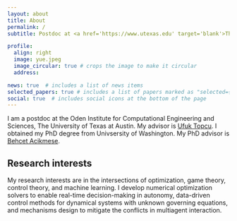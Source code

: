 ```yaml
---
layout: about
title: About
permalink: /
subtitle: Postdoc at <a href='https://www.utexas.edu' target='blank'>The University of Texas at Austin</a>, TX, USA.

profile:
  align: right
  image: yue.jpeg
  image_circular: true # crops the image to make it circular
  address:

news: true  # includes a list of news items
selected_papers: true # includes a list of papers marked as "selected={true}"
social: true  # includes social icons at the bottom of the page
---
```


I am a postdoc at the Oden Institute for Computational Engineering and Sciences, The University of Texas at Austin. My advisor is [Ufuk Topcu](https://www.ae.utexas.edu/people/faculty/faculty-directory/topcu). I obtained my PhD degree from Univsersity of Washington. My PhD advisor is [Behcet Acikmese](https://www.aa.washington.edu/facultyfinder/behcet-acikmese). 

Research interests
------

My research interests are in the intersections of optimization, game theory, control theory, and machine learning. I develop numerical optimization solvers to enable real-time decision-making in autonomy, data-driven control methods for dynamical systems with unknown governing equations, and mechanisms design to mitigate the conflicts in multiagent interaction. 


